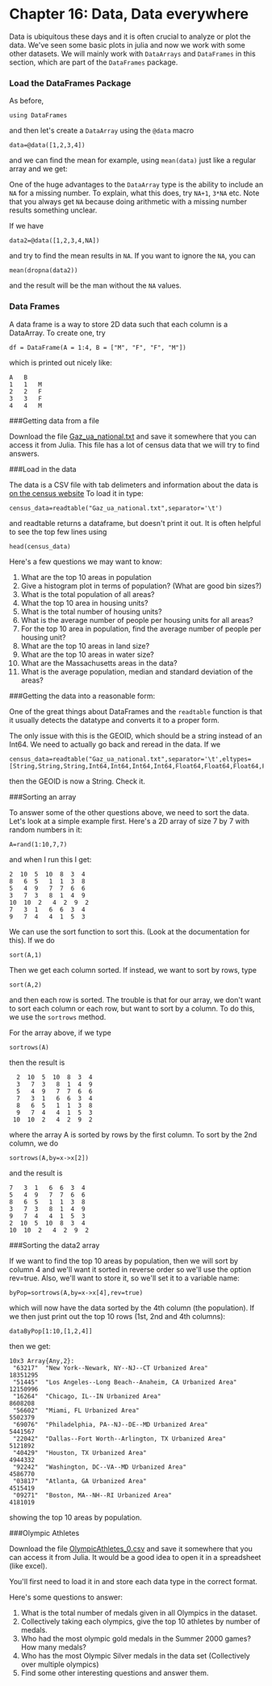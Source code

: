 Chapter 16: Data, Data everywhere
=========

Data is ubiquitous these days and it is often crucial to analyze or plot the data.  We've seen some basic plots in julia and now we work with some other datasets.  We will mainly work with `DataArrays` and `DataFrames` in this section, which are part of the `DataFrames` package.  

### Load the DataFrames Package

As before,
```
using DataFrames
```

and then let's create a `DataArray` using the `@data` macro

```
data=@data([1,2,3,4])
```

and we can find the mean for example, using `mean(data)` just like a regular array and we get:

One of the huge advantages to the `DataArray` type is the ability to include an `NA` for a missing number.   To explain, what this does, try `NA+1`, `3*NA` etc.  Note that you always get `NA` because doing arithmetic with a missing number results something unclear.

If we have
```
data2=@data([1,2,3,4,NA])
```

and try to find the mean results in `NA`. If you want to ignore the `NA`, you can

```
mean(dropna(data2))
```

and the result will be the man without the `NA` values.  

### Data Frames

A data frame is a way to store 2D data such that each column is a DataArray.  To create one, try
```
df = DataFrame(A = 1:4, B = ["M", "F", "F", "M"])
```

which is printed out nicely like:
```
A	B
1	1	M
2	2	F
3	3	F
4	4	M
```




###Getting data from a file

Download the file [Gaz_ua_national.txt](Gaz_ua_national.txt) and save it somewhere that you can access it from Julia. This file has a lot of census data that we will try to find answers.  

###Load in the data

The data is a CSV file with tab delimeters and information about the data is [on the census website](http://www.census.gov/geo/maps-data/data/gazetteer2010.html)  To load it in type:
```
census_data=readtable("Gaz_ua_national.txt",separator='\t')
```

and readtable returns a dataframe, but doesn't print it out.  It is often helpful to see the top few lines using
```
head(census_data)
```


Here's a few questions we may want to know:

1. What are the top 10 areas in population
1. Give a histogram plot in terms of population?  (What are good bin sizes?)
2. What is the total population of all areas?
2. What the top 10 area in housing units?
2. What is the total number of housing units?
2. What is the average number of people per housing units for all areas?
2. For the top 10 area in population, find the average number of people per housing unit?
2. What are the top 10 areas in land size?
3. What are the top 10 areas in water size?
4. What are the Massachusetts areas in the data?
5. What is the average population, median and standard deviation  of the areas?



###Getting the data into a reasonable form:

One of the great things about DataFrames and the `readtable` function is that it usually detects the datatype and converts it to a proper form.  

The only issue with this is the GEOID, which should be a string instead of an Int64.  We need to actually go back and reread in the data.  If we
```
census_data=readtable("Gaz_ua_national.txt",separator='\t',eltypes=[String,String,String,Int64,Int64,Int64,Int64,Float64,Float64,Float64,Float64])
```

then the GEOID is now a String.  Check it. 

###Sorting an array

To answer some of the other questions above, we need to sort the data.  Let's look at a simple example first.  Here's a 2D array of size 7 by 7 with random numbers in it:
```
A=rand(1:10,7,7)
```

and when I run this I get:
```
2  10  5  10  8  3  4
8   6  5   1  1  3  8
5   4  9   7  7  6  6
3   7  3   8  1  4  9
10  10  2   4  2  9  2
7   3  1   6  6  3  4
9   7  4   4  1  5  3
```


We can use the sort function to sort this.  (Look at the documentation for this).  If we do
```
sort(A,1)
```

Then we get each column sorted.   If instead, we want to sort by rows, type
```
sort(A,2)
```

and then each row is sorted.  The trouble is that for our array, we don't want to sort each column or each row, but want to sort by a column.  To do this, we use the `sortrows` method.

For the array above, if we type
```
sortrows(A)
```

then the result is
```
  2  10  5  10  8  3  4
  3   7  3   8  1  4  9
  5   4  9   7  7  6  6
  7   3  1   6  6  3  4
  8   6  5   1  1  3  8
  9   7  4   4  1  5  3
 10  10  2   4  2  9  2
```

where the array A is sorted by rows by the first column. To sort by the 2nd column, we do
```
sortrows(A,by=x->x[2])
```

and the result is
```
7   3  1   6  6  3  4
5   4  9   7  7  6  6
8   6  5   1  1  3  8
3   7  3   8  1  4  9
9   7  4   4  1  5  3
2  10  5  10  8  3  4
10  10  2   4  2  9  2
```


###Sorting the data2 array

If we want to find the top 10 areas by population, then we will sort by column 4 and we'll want it sorted in reverse order so we'll use the option rev=true.  Also, we'll want to store it, so we'll set it to a variable name:
```
byPop=sortrows(A,by=x->x[4],rev=true)
```

which will now have the data sorted by the 4th column (the population).   If we then just print out the top 10 rows (1st, 2nd and 4th columns):
```
dataByPop[1:10,[1,2,4]]
```

then we get:
```
10x3 Array{Any,2}:
 "63217"  "New York--Newark, NY--NJ--CT Urbanized Area"          18351295
 "51445"  "Los Angeles--Long Beach--Anaheim, CA Urbanized Area"  12150996
 "16264"  "Chicago, IL--IN Urbanized Area"                        8608208
 "56602"  "Miami, FL Urbanized Area"                              5502379
 "69076"  "Philadelphia, PA--NJ--DE--MD Urbanized Area"           5441567
 "22042"  "Dallas--Fort Worth--Arlington, TX Urbanized Area"      5121892
 "40429"  "Houston, TX Urbanized Area"                            4944332
 "92242"  "Washington, DC--VA--MD Urbanized Area"                 4586770
 "03817"  "Atlanta, GA Urbanized Area"                            4515419
 "09271"  "Boston, MA--NH--RI Urbanized Area"                     4181019
```

showing the top 10 areas by population.  



###Olympic Athletes

Download the file [OlympicAthletes_0.csv](OlympicAthletes_0.csv) and save it somewhere that you can access it from Julia.  It would be a good idea to open it in a spreadsheet (like excel).

You'll first need to load it in and store each data type in the correct format.

Here's some questions to answer:

1. What is the total number of medals given in all Olympics in the dataset.
2. Collectively taking each olympics, give the top 10 athletes by number of medals.
3. Who had the most olympic gold medals in the Summer 2000 games?  How many medals?
4. Who has the most Olympic Silver medals in the data set (Collectively over multiple olympics)
5. Find some other interesting questions and answer them.
